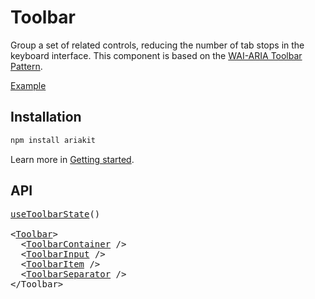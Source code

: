 # Toolbar

<p data-description>
  Group a set of related controls, reducing the number of tab stops in the keyboard interface. This component is based on the <a href="https://www.w3.org/WAI/ARIA/apg/patterns/toolbar/">WAI-ARIA Toolbar Pattern</a>.
</p>

<a href="./__examples__/toolbar/index.tsx" data-playground>Example</a>

## Installation

```sh
npm install ariakit
```

Learn more in [Getting started](/guide/getting-started).

## API

<pre data-api>
<a href="/api-reference/toolbar-state">useToolbarState</a>()

&lt;<a href="/api-reference/toolbar">Toolbar</a>&gt;
  &lt;<a href="/api-reference/toolbar-container">ToolbarContainer</a> /&gt;
  &lt;<a href="/api-reference/toolbar-input">ToolbarInput</a> /&gt;
  &lt;<a href="/api-reference/toolbar-item">ToolbarItem</a> /&gt;
  &lt;<a href="/api-reference/toolbar-separator">ToolbarSeparator</a> /&gt;
&lt;/Toolbar&gt;
</pre>
